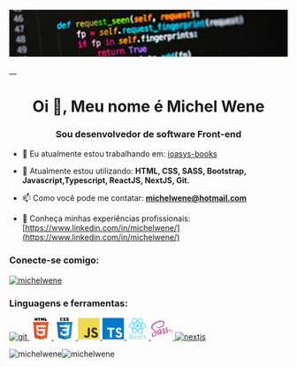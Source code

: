 ![Bem vindo ao Dev Wene!](https://github.com/michelwene/michelwene/blob/main/Header.png)

__

<h1 align="center">Oi 👋, Meu nome é Michel Wene</h1>
<h3 align="center">Sou desenvolvedor de software Front-end</h3>

- 🔭 Eu atualmente estou trabalhando em: [ioasys-books](https://github.com/michelwene/ioasys-books)

- 🌱 Atualmente estou utilizando: **HTML, CSS, SASS, Bootstrap, Javascript,Typescript, ReactJS, NextJS, Git.**

- 📫 Como você pode me contatar: **michelwene@hotmail.com**

- 📄 Conheça minhas experiências profissionais: [https://www.linkedin.com/in/michelwene/](https://www.linkedin.com/in/michelwene/)


<h3 align="left">Conecte-se comigo:</h3>
<p align="left">
<a href="https://linkedin.com/in/michelwene" target="blank"><img align="center" src="https://raw.githubusercontent.com/rahuldkjain/github-profile-readme-generator/master/src/images/icons/Social/linked-in-alt.svg" alt="michelwene" height="30" width="40" /></a>
</p>

<h3 align="left">Linguagens e ferramentas:</h3>
<p align="left"> <a href="https://git-scm.com/" target="_blank" rel="noreferrer"> <img src="https://www.vectorlogo.zone/logos/git-scm/git-scm-icon.svg" alt="git" width="40" height="40"/> </a> <a href="https://www.w3.org/html/" target="_blank" rel="noreferrer"> <img src="https://raw.githubusercontent.com/devicons/devicon/master/icons/html5/html5-original-wordmark.svg" alt="html5" width="40" height="40"/> </a> <a href="https://www.w3schools.com/css/" target="_blank" rel="noreferrer"> <img src="https://raw.githubusercontent.com/devicons/devicon/master/icons/css3/css3-original-wordmark.svg" alt="css3" width="40" height="40"/> </a>   <a href="https://developer.mozilla.org/en-US/docs/Web/JavaScript" target="_blank" rel="noreferrer"> <img src="https://raw.githubusercontent.com/devicons/devicon/master/icons/javascript/javascript-original.svg" alt="javascript" width="40" height="40"/>  </a> <a href="https://www.typescriptlang.org/" target="_blank" rel="noreferrer"> <img src="https://raw.githubusercontent.com/devicons/devicon/master/icons/typescript/typescript-original.svg" alt="typescript" width="40" height="40"/> </a> <a href="https://reactjs.org/" target="_blank" rel="noreferrer"> <img src="https://raw.githubusercontent.com/devicons/devicon/master/icons/react/react-original-wordmark.svg" alt="react" width="40" height="40"/> </a> <a href="https://sass-lang.com" target="_blank" rel="noreferrer"> <img src="https://raw.githubusercontent.com/devicons/devicon/master/icons/sass/sass-original.svg" alt="sass" width="40" height="40"/> </a>
  <a href="https://nextjs.org/" target="_blank" rel="noreferrer"> <img src="https://cdn.worldvectorlogo.com/logos/nextjs-2.svg" alt="nextjs" width="40" height="40"/> </a>
</p>

<p>
  <img align="left" src="https://github-readme-streak-stats.herokuapp.com/?user=michelwene&theme=dark" alt="michelwene" /> <img align="left" src="https://github-readme-stats.vercel.app/api/top-langs?username=michelwene&show_icons=true&theme=dark&hide_border=true&locale=en&layout=compact" alt="michelwene" />
&nbsp;
</p>


